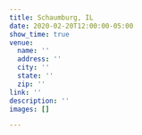 ```yaml
---
title: Schaumburg, IL
date: 2020-02-20T12:00:00-05:00
show_time: true
venue:
  name: ''
  address: ''
  city: ''
  state: ''
  zip: ''
link: ''
description: ''
images: []

---
```


